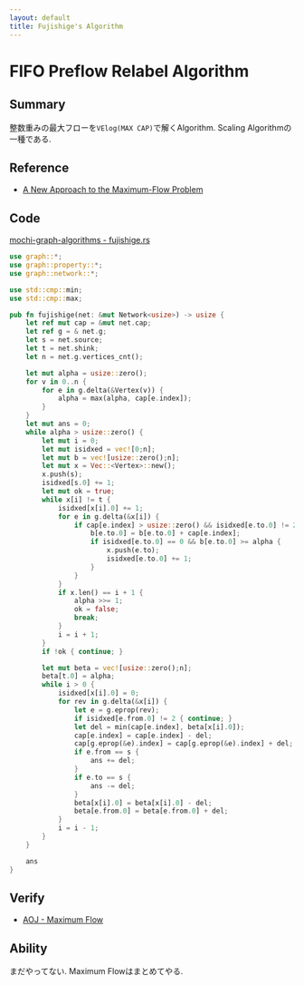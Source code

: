 ```yaml
---
layout: default
title: Fujishige's Algorithm
---
```


# FIFO Preflow Relabel Algorithm

## Summary

整数重みの最大フローを`VElog(MAX CAP)`で解くAlgorithm. Scaling Algorithmの一種である.

## Reference

- [A New Approach to the Maximum-Flow Problem](https://t.co/uJfdmCpKH6)

## Code

[mochi-graph-algorithms - fujishige.rs](https://github.com/kutimoti/mochi-graph-algorithms/blob/master/src/graph/network/fujishige.rs)

```rust
use graph::*;
use graph::property::*;
use graph::network::*;

use std::cmp::min;
use std::cmp::max;

pub fn fujishige(net: &mut Network<usize>) -> usize {
    let ref mut cap = &mut net.cap;
    let ref g = & net.g;
    let s = net.source;
    let t = net.shink;
    let n = net.g.vertices_cnt();

    let mut alpha = usize::zero();
    for v in 0..n {
        for e in g.delta(&Vertex(v)) {
            alpha = max(alpha, cap[e.index]);
        }
    }
    let mut ans = 0;
    while alpha > usize::zero() {
        let mut i = 0;
        let mut isidxed = vec![0;n];
        let mut b = vec![usize::zero();n];
        let mut x = Vec::<Vertex>::new();
        x.push(s);
        isidxed[s.0] += 1;
        let mut ok = true;
        while x[i] != t {
            isidxed[x[i].0] += 1;
            for e in g.delta(&x[i]) {
                if cap[e.index] > usize::zero() && isidxed[e.to.0] != 2 {
                    b[e.to.0] = b[e.to.0] + cap[e.index];
                    if isidxed[e.to.0] == 0 && b[e.to.0] >= alpha {
                        x.push(e.to);
                        isidxed[e.to.0] += 1;
                    }
                }
            }
            if x.len() == i + 1 {
                alpha >>= 1;
                ok = false;
                break;
            }
            i = i + 1;
        }
        if !ok { continue; }

        let mut beta = vec![usize::zero();n];
        beta[t.0] = alpha;
        while i > 0 {
            isidxed[x[i].0] = 0;
            for rev in g.delta(&x[i]) {
                let e = g.eprop(rev);
                if isidxed[e.from.0] != 2 { continue; }
                let del = min(cap[e.index], beta[x[i].0]);
                cap[e.index] = cap[e.index] - del;
                cap[g.eprop(&e).index] = cap[g.eprop(&e).index] + del;
                if e.from == s {
                    ans += del;
                }
                if e.to == s {
                    ans -= del;
                }
                beta[x[i].0] = beta[x[i].0] - del;
                beta[e.from.0] = beta[e.from.0] + del;
            }
            i = i - 1;
        }
    }

    ans
}
```

## Verify

- [AOJ - Maximum Flow](http://judge.u-aizu.ac.jp/onlinejudge/description.jsp?id=GRL_6_A)

## Ability

まだやってない. Maximum Flowはまとめてやる.
